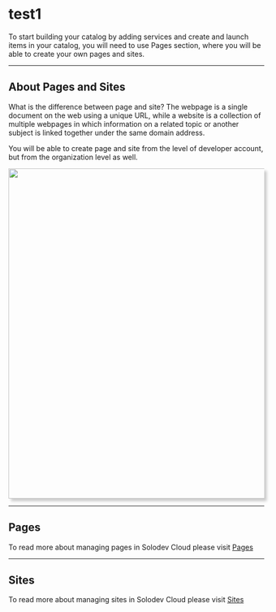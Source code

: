 # test1

To start building your catalog by adding services and create and launch items in your catalog, you will need to use Pages section, where you will be able to create your own pages and sites.

---

## About Pages and Sites

What is the difference between page and site? The webpage is a single document on the web using a unique URL, while a website is a collection of multiple webpages in which information on a related topic or another subject is linked together under the same domain address.

You will be able to create page and site from the level of developer account, but from the organization level as well.

<a href="ps1.png" target="_top"><img src="ps1.png" style="width:1100px;height:650px; box-shadow: 5px 5px 5px #ccc; margin: auto; display: block"></a>


---
## Pages

To read more about managing pages in Solodev Cloud please visit [Pages](Pages/index.md)

---

## Sites

To read more about managing sites in Solodev Cloud please visit [Sites](Sites/index.md)